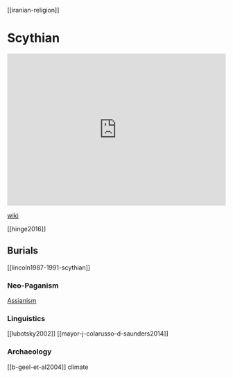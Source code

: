 [[iranian-religion]]
# Scythian

<iframe width="100%" height="350" frameborder="0" allow="accelerometer; autoplay; clipboard-write; encrypted-media; gyroscope; picture-in-picture" allowfullscreen src="https://en.wikipedia.org/wiki/Scythian-religion"></iframe>

[wiki](https://en.wikipedia.org/wiki/Scythian-religion)



[[hinge2016]]


## Burials
[[lincoln1987-1991-scythian]]

### Neo-Paganism
[Assianism](https://en.wikipedia.org/wiki/Assianism)

### Linguistics
[[lubotsky2002]]
[[mayor-j-colarusso-d-saunders2014]]

### Archaeology
[[b-geel-et-al2004]] climate